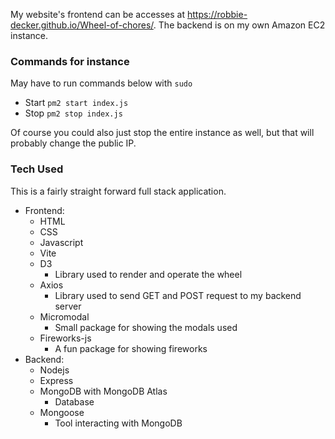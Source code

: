 My website's frontend can be accesses at https://robbie-decker.github.io/Wheel-of-chores/.
The backend is on my own Amazon EC2 instance.

### Commands for instance
May have to run commands below with `sudo`
- Start
    `pm2 start index.js`
- Stop
    `pm2 stop index.js`

Of course you could also just stop the entire instance as well,  but that will probably change the
public IP.


### Tech Used
This is a fairly straight forward full stack application. 
- Frontend:
    - HTML
    - CSS
    - Javascript
    - Vite
    - D3
        - Library used to render and operate the wheel
    - Axios
        - Library used to send GET and POST request to my backend server
    - Micromodal
        - Small package for showing the modals used
    - Fireworks-js
        - A fun package for showing fireworks
- Backend:
    - Nodejs
    - Express
    - MongoDB with MongoDB Atlas
        - Database
    - Mongoose
        - Tool interacting with MongoDB
